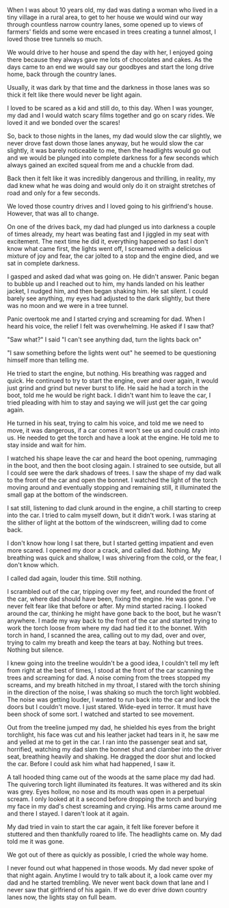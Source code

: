 When I was about 10 years old, my dad was dating a woman who lived in a tiny village in a rural area, to get to her house we would wind our way through countless narrow country lanes, some opened up to views of farmers' fields and some were encased in trees creating a tunnel almost, I loved those tree tunnels so much. 

We would drive to her house and spend the day with her, I enjoyed going there because they always gave me lots of chocolates and cakes. As the days came to an end we would say our goodbyes and start the long drive home, back through the country lanes. 

Usually, it was dark by that time and the darkness in those lanes was so thick it felt like there would never be light again. 

I loved to be scared as a kid and still do, to this day. When I was younger, my dad and I would watch scary films together and go on scary rides. We loved it and we bonded over the scares! 

So, back to those nights in the lanes, my dad would slow the car slightly, we never drove fast down those lanes anyway, but he would slow the car slightly, it was barely noticeable to me, then the headlights would go out and we would be plunged into complete darkness for a few seconds which always gained an excited squeal from me and a chuckle from dad.

Back then it felt like it was incredibly dangerous and thrilling, in reality, my dad knew what he was doing and would only do it on straight stretches of road and only for a few seconds. 

We loved those country drives and I loved going to his girlfriend's house. However, that was all to change. 

On one of the drives back, my dad had plunged us into darkness a couple of times already, my heart was beating fast and I jiggled in my seat with excitement. The next time he did it, everything happened so fast I don't know what came first, the lights went off, I screamed with a delicious mixture of joy and fear, the car jolted to a stop and the engine died, and we sat in complete darkness.

I gasped and asked dad what was going on. He didn't answer. Panic began to bubble up and I reached out to him, my hands landed on his leather jacket, I nudged him, and then began shaking him. He sat silent. I could barely see anything, my eyes had adjusted to the dark slightly, but there was no moon and we were in a tree tunnel. 

Panic overtook me and I started crying and screaming for dad. When I heard his voice, the relief I felt was overwhelming. He asked if I saw that? 

"Saw what?" I said "I can't see anything dad, turn the lights back on"

"I saw something before the lights went out" he seemed to be questioning himself more than telling me. 

He tried to start the engine, but nothing. His breathing was ragged and quick. He continued to try to start the engine, over and over again, it would just grind and grind but never burst to life. He said he had a torch in the boot, told me he would be right back. I didn't want him to leave the car, I tried pleading with him to stay and saying we will just get the car going again. 

He turned in his seat, trying to calm his voice, and told me we need to move, it was dangerous, if a car comes it won't see us and could crash into us. He needed to get the torch and have a look at the engine. He told me to stay inside and wait for him. 

I watched his shape leave the car and heard the boot opening, rummaging in the boot, and then the boot closing again. I strained to see outside, but all I could see were the dark shadows of trees. I saw the shape of my dad walk to the front of the car and open the bonnet. I watched the light of the torch moving around and eventually stopping and remaining still, it illuminated the small gap at the bottom of the windscreen. 

I sat still, listening to dad clunk around in the engine, a chill starting to creep into the car. I tried to calm myself down, but it didn't work. I was staring at the slither of light at the bottom of the windscreen, willing dad to come back.

I don't know how long I sat there, but I started getting impatient and even more scared. I opened my door a crack, and called dad. Nothing. My breathing was quick and shallow, I was shivering from the cold, or the fear, I don't know which. 

I called dad again, louder this time. Still nothing. 

I scrambled out of the car, tripping over my feet, and rounded the front of the car, where dad should have been, fixing the engine. He was gone. I've never felt fear like that before or after. My mind started racing. I looked around the car, thinking he might have gone back to the boot, but he wasn't anywhere. I made my way back to the front of the car and started trying to work the torch loose from where my dad had tied it to the bonnet. With torch in hand, I scanned the area, calling out to my dad, over and over, trying to calm my breath and keep the tears at bay. Nothing but trees. Nothing but silence. 

I knew going into the treeline wouldn't be a good idea, I couldn't tell my left from right at the best of times, I stood at the front of the car scanning the trees and screaming for dad. A noise coming from the trees stopped my screams, and my breath hitched in my throat, I stared with the torch shining in the direction of the noise, I was shaking so much the torch light wobbled. The noise was getting louder, I wanted to run back into the car and lock the doors but I couldn't move. I just stared. Wide-eyed in terror. It must have been shock of some sort. I watched and started to see movement. 

Out from the treeline jumped my dad, he shielded his eyes from the bright torchlight, his face was cut and his leather jacket had tears in it, he saw me and yelled at me to get in the car. I ran into the passenger seat and sat, horrified, watching my dad slam the bonnet shut and clamber into the driver seat, breathing heavily and shaking. He dragged the door shut and locked the car. Before I could ask him what had happened, I saw it. 

A tall hooded thing came out of the woods at the same place my dad had. The quivering torch light illuminated its features. It was withered and its skin was grey. Eyes hollow, no nose and its mouth was open in a perpetual scream. I only looked at it a second before dropping the torch and burying my face in my dad's chest screaming and crying. His arms came around me and there I stayed. I daren't look at it again. 

My dad tried in vain to start the car again, it felt like forever before it stuttered and then thankfully roared to life. The headlights came on. My dad told me it was gone. 

We got out of there as quickly as possible, I cried the whole way home. 

I never found out what happened in those woods. My dad never spoke of that night again. Anytime I would try to talk about it, a look came over my dad and he started trembling. We never went back down that lane and I never saw that girlfriend of his again. If we do ever drive down country lanes now, the lights stay on full beam.